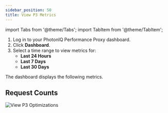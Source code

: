 ```yaml
---
sidebar_position: 50
title: View P3 Metrics
---
```

import Tabs from '@theme/Tabs';
import TabItem from '@theme/TabItem';

1. Log in to your PhotonIQ Performance Proxy dashboard.
2. Click **Dashboard**.
3. Select a time range to view metrics for: 
   - **Last 24 Hours**
   - **Last 7 Days**
   - **Last 30 Days**

The dashboard displays the following metrics.

## Request Counts

![View P3 Optimizations](/img/photoniq/p3/p3-view-optimizations.png)